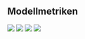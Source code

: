 ## Modellmetriken
![](https://asset.cml.dev/a3d67e40e2d4d3ecd942b703897cdba6d8ce94bd?cml=png)
![](https://asset.cml.dev/5500a85266cb9e503450a45fae5cd565e26c2b43?cml=png)
![](https://asset.cml.dev/7478b65727446781636bf2600389200aefc58904?cml=png)
![](https://asset.cml.dev/8bcce5d6f2b7cb3405db1dcc27d13d9a199fb9e9?cml=png)
